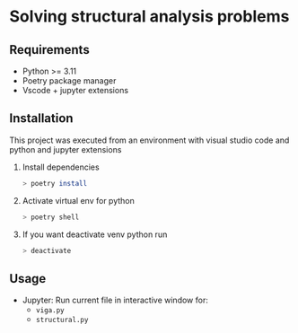 # Solving structural analysis problems

## Requirements

- Python >= 3.11
- Poetry package manager
- Vscode + jupyter extensions

## Installation

This project was executed from an environment with visual studio code and python and jupyter extensions

1. Install dependencies

    ```sh
    > poetry install
    ```

2. Activate virtual env for python

    ```sh
    > poetry shell
    ```

3. If you want deactivate venv python run

    ```sh
    > deactivate
    ```

## Usage

- Jupyter: Run current file in interactive window for:
  - `viga.py`
  - `structural.py`
